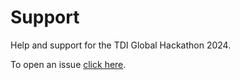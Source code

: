 # Support
Help and support for the TDI Global Hackathon 2024.

To open an issue [click here](https://github.com/db-hackathon/support/issues/new/choose).
